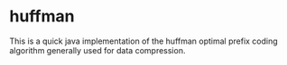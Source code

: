 # huffman
This is a quick java implementation of the huffman optimal prefix coding algorithm generally used for data compression.

